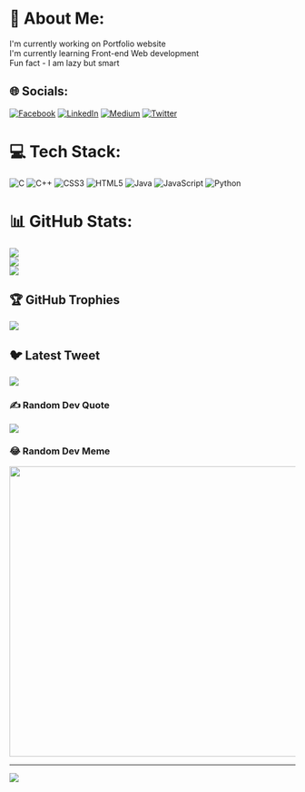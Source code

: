 # 💫 About Me:
I'm currently working on Portfolio website<br>I'm currently learning Front-end Web development<br>Fun fact - I am lazy but smart


## 🌐 Socials:
[![Facebook](https://img.shields.io/badge/Facebook-%231877F2.svg?logo=Facebook&logoColor=white)](https://facebook.com/https://www.facebook.com/suvankar.saha.5036459) [![LinkedIn](https://img.shields.io/badge/LinkedIn-%230077B5.svg?logo=linkedin&logoColor=white)](https://linkedin.com/in/https://www.linkedin.com/in/suvankar-saha-256b96214/) [![Medium](https://img.shields.io/badge/Medium-12100E?logo=medium&logoColor=white)](https://medium.com/@https://medium.com/@suvankarsaha084) [![Twitter](https://img.shields.io/badge/Twitter-%231DA1F2.svg?logo=Twitter&logoColor=white)](https://twitter.com/https://twitter.com/Suvankar1331) 

# 💻 Tech Stack:
![C](https://img.shields.io/badge/c-%2300599C.svg?style=for-the-badge&logo=c&logoColor=white) ![C++](https://img.shields.io/badge/c++-%2300599C.svg?style=for-the-badge&logo=c%2B%2B&logoColor=white) ![CSS3](https://img.shields.io/badge/css3-%231572B6.svg?style=for-the-badge&logo=css3&logoColor=white) ![HTML5](https://img.shields.io/badge/html5-%23E34F26.svg?style=for-the-badge&logo=html5&logoColor=white) ![Java](https://img.shields.io/badge/java-%23ED8B00.svg?style=for-the-badge&logo=java&logoColor=white) ![JavaScript](https://img.shields.io/badge/javascript-%23323330.svg?style=for-the-badge&logo=javascript&logoColor=%23F7DF1E) ![Python](https://img.shields.io/badge/python-3670A0?style=for-the-badge&logo=python&logoColor=ffdd54)
# 📊 GitHub Stats:
![](https://github-readme-stats.vercel.app/api?username=Suvankar-Saha&theme=dark&hide_border=true&include_all_commits=true&count_private=true)<br/>
![](https://github-readme-streak-stats.herokuapp.com/?user=Suvankar-Saha&theme=dark&hide_border=true)<br/>
![](https://github-readme-stats.vercel.app/api/top-langs/?username=Suvankar-Saha&theme=dark&hide_border=true&include_all_commits=true&count_private=true&layout=compact)

## 🏆 GitHub Trophies
![](https://github-profile-trophy.vercel.app/?username=Suvankar-Saha&theme=onedark&no-frame=false&no-bg=true&margin-w=4)

## 🐦 Latest Tweet
[![](https://gtce.itsvg.in/api?username=https://twitter.com/Suvankar1331)](https://github.com/VishwaGauravIn/github-twitter-card-embed)

### ✍️ Random Dev Quote
![](https://quotes-github-readme.vercel.app/api?type=horizontal&theme=dark)

### 😂 Random Dev Meme
<img src="https://random-memer.herokuapp.com/" width="512px"/>

---
[![](https://visitcount.itsvg.in/api?id=Suvankar-Saha&icon=0&color=0)](https://visitcount.itsvg.in)

<!-- Proudly created with GPRM ( https://gprm.itsvg.in ) -->
